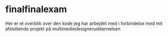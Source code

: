 # finalfinalexam
Her er et overblik over den kode jeg har arbejdet med i forbindelse med mit afsluttende projekt på multimediedesigneruddannelsen
